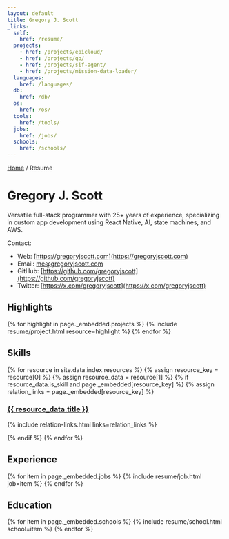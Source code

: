 ```yaml
---
layout: default
title: Gregory J. Scott
_links:
  self:
    href: /resume/
  projects:
    - href: /projects/epicloud/
    - href: /projects/qb/
    - href: /projects/sif-agent/
    - href: /projects/mission-data-loader/
  languages:
    href: /languages/
  db:
    href: /db/
  os:
    href: /os/
  tools:
    href: /tools/
  jobs:
    href: /jobs/
  schools:
    href: /schools/
---
```


<div class="resume" markdown="1">

<nav>
  <a href="{{ site.url }}">Home</a> / Resume
</nav>

# Gregory J. Scott

Versatile full-stack programmer with 25+ years of experience, specializing in custom app development using React Native, AI, state machines, and AWS.

Contact:
- Web: [https://gregoryjscott.com](https://gregoryjscott.com)
- Email: [me@gregoryjscott.com](mailto:me@gregoryjscott.com)
- GitHub: [https://github.com/gregoryjscott](https://github.com/gregoryjscott)
- Twitter: [https://x.com/gregoryjscott](https://x.com/gregoryjscott)

## Highlights

{% for highlight in page._embedded.projects %}
  {% include resume/project.html resource=highlight %}
{% endfor %}

## Skills

{% for resource in site.data.index.resources %}
  {% assign resource_key = resource[0] %}
  {% assign resource_data = resource[1] %}
  {% if resource_data.is_skill and page._embedded[resource_key] %}
    {% assign relation_links = page._embedded[resource_key] %}
<section>
  <h3><a href="/{{ resource_key }}/">{{ resource_data.title }}</a></h3>
  <p>{% include relation-links.html links=relation_links %}</p>
</section>
  {% endif %}
{% endfor %}

## Experience

{% for item in page._embedded.jobs %}
   {% include resume/job.html job=item %}
{% endfor %}

## Education

{% for item in page._embedded.schools %}
   {% include resume/school.html school=item %}
{% endfor %}

</div>